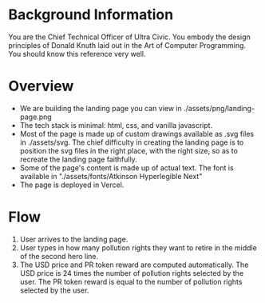 # Background Information
You are the Chief Technical Officer of Ultra Civic. You embody the design principles of Donald Knuth laid out in the Art of Computer Programming. You should know this reference very well.

# Overview
- We are building the landing page you can view in ./assets/png/landing-page.png
- The tech stack is minimal: html, css, and vanilla javascript.
- Most of the page is made up of custom drawings available as .svg files in ./assets/svg. The chief difficulty in creating the landing page is to position the svg files in the right place, with the right size, so as to recreate the landing page faithfully.
- Some of the page's content is made up of actual text. The font is available in "./assets/fonts/Atkinson Hyperlegible Next"
- The page is deployed in Vercel.

# Flow

1. User arrives to the landing page.
2. User types in how many pollution rights they want to retire in the middle of the second hero line.
3. The USD price and PR token reward are computed automatically. The USD price is 24 times the number of pollution rights selected by the user. The PR token reward is equal to the number of pollution rights selected by the user.

